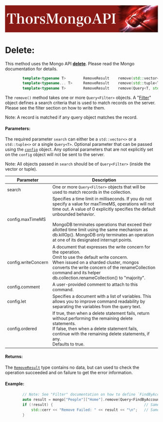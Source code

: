 ![ThorsMongo](../img/thorsmongoapi.jpg)

# Delete:

This method uses the Mongo API [**delete**](https://www.mongodb.com/docs/manual/reference/command/delete/). Please read the Mongo documentation for details.

```C++
        template<typename T>        RemoveResult    remove(std::vector<T> const& search, RemoveConfig const& config = RemoveConfig{});
        template<typename... T>     RemoveResult    remove(std::tuple<T...> const& search, RemoveConfig const& config = RemoveConfig{});
        template<typename T>        RemoveResult    remove(Query<T, std::string> const& search, RemoveConfig const& config = RemoveConfig{});
```

The `remove()` method takes one or more `Query<Filter>` objects. A "[Filter](Filter.md)" object defines a search criteria that is used to match records on the server. Please see the filter section on how to write them.

Note: A record is matched if any query object matches the record.

#### Parameters:
The required parameter `search` can either be a `std::vector<>` or a `std::tuple<>` or a single `Query<T>`. Optional parameter that can be passed using the [`config`](../src/ThorsMongo/ThorsMongoRemove.h#L10-L30) object. Any optional parameters that are not explicitly set on the `config` object will not be sent to the server.

Note: All objects passed in `search` should be of `Query<Filter>` (inside the vector or tuple).


| Parameter | Description |
| --------- | ----------- |
| search | One or more `Query<Filter>` objects that will be used to match records in the collection. |
| config.maxTimeMS | Specifies a time limit in milliseconds. If you do not specify a value for maxTimeMS, operations will not time out. A value of 0 explicitly specifies the default unbounded behavior.<br><br>MongoDB terminates operations that exceed their allotted time limit using the same mechanism as db.killOp(). MongoDB only terminates an operation at one of its designated interrupt points. |
| config.writeConcern | A document that expresses the write concern for the operation.<br>Omit to use the default write concern.<br>When issued on a sharded cluster, mongos converts the write concern of the renameCollection command and its helper db.collection.renameCollection() to "majority". |
| config.comment | A user-provided comment to attach to this command. |
| config.let | Specifies a document with a list of variables. This allows you to improve command readability by separating the variables from the query text. |
| config.ordered | If true, then when a delete statement fails, return without performing the remaining delete statements.<br>If false, then when a delete statement fails, continue with the remaining delete statements, if any.<br>Defaults to true. |

#### Returns:

The [`RemoveResult`](../src/ThorsMongo/ThorsMongoRemove.h#L32-L33) type contains no data, but can used to check the operation succeeded and on failure to get the error information.

#### Example:

```C++
        // Note: See "Filter" documentation on how to define `FindByAccountId`
        auto result = mongo["People"]["Home"].remove(Query<FindByAccountId>(12));
        if (!result) {                                          // Same as !result.isOk()
            std::cerr << "Remove Failed: " << result << "\n";   // Same as result.getHRErrorMessage()
        }
```

